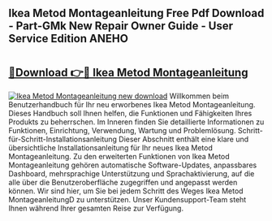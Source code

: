 ## Ikea Metod Montageanleitung Free Pdf Download - Part-GMk New Repair Owner Guide - User Service Edition ANEHO

# <h2><a href="http://df77f6g.blite.top/?on=Ikea+Metod+Montageanleitung">🔗Download 👉🔴 Ikea Metod Montageanleitung</a></h2>

[![Ikea Metod Montageanleitung new download](https://i.imgur.com/lujVjoI.png)](http://df77f6g.blite.top/?on=Ikea+Metod+Montageanleitung)
Willkommen beim Benutzerhandbuch für Ihr neu erworbenes Ikea Metod Montageanleitung. Dieses Handbuch soll Ihnen helfen, die Funktionen und Fähigkeiten Ihres Produkts zu beherrschen. Im Inneren finden Sie detaillierte Informationen zu Funktionen, Einrichtung, Verwendung, Wartung und Problemlösung. Schritt-für-Schritt-Installationsanleitung Dieser Abschnitt enthält eine klare und übersichtliche Installationsanleitung für Ihr neues Ikea Metod Montageanleitung. Zu den erweiterten Funktionen von Ikea Metod Montageanleitung gehören automatische Software-Updates, anpassbares Dashboard, mehrsprachige Unterstützung und Sprachaktivierung, auf die alle über die Benutzeroberfläche zugegriffen und angepasst werden können. Wir sind hier, um Sie bei jedem Schritt des Weges Ikea Metod MontageanleitungD zu unterstützen. Unser Kundensupport-Team steht Ihnen während Ihrer gesamten Reise zur Verfügung.
